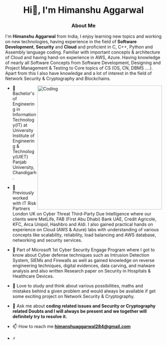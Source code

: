 <h1 align="center">Hi👋, I'm Himanshu Aggarwal</h1>
<h3 align="center">About Me </h3>

I'm **Himanshu Aggarwal** from India, I enjoy learning new topics and working on new technologies, having experience in the field of **Software Development**, **Security** and **Cloud** and proficient in C, C++, Python and Assembly language coding. 
Familiar with important concepts & architecture of Cloud and having hand-on experience in AWS, Azure. Having knowledge of nearly all Software Concepts from Software Development, Designing and Project Management & Testing to Core topics of CS (OS, CN, DBMS ....). Apart from this I also have knowledge and a lot of interest in the field of Network Security & Cryptography and Blockchains. 

<img align="right" alt="Coding" width="400" src="https://camo.githubusercontent.com/89233231dc8ba3dc5af6b979e9e3985ee8b9b70622d2ce686fc46c4a6706ea20/68747470733a2f2f6d69726f2e6d656469756d2e636f6d2f6d61782f313237322f312a5a53566d57476363317765454e6230536861775778772e676966">

- 📝 Bachelor's of Engineering in Information Technology(IT) at University Institute of Engineering & Technology(UIET) Panjab University, Chandigarh.
  
- 🔭 Previously worked with IT Risk Partners London UK on Cyber Threat Third-Party Due Intelligence where our clients were MetLife, FAB (First Abu Dhabi) Bank UAE, Credit Agricole, KFC, Arca Unipol, Hashbro and Aldi. I also gained practical hands on experience on Cloud (AWS & Azure) labs with understanding of various concepts like scalability, reliability, load balancing and AWS database, networking and security services.

- 🌱 Part of Microsoft 1st Cyber Security Engage Program where I got to know about Cyber defense techniques such as Intrusion Detection System, SIEMs and Firewalls as well as gained knowledge on reverse engineering techniques, digital evidences, data carving, and malware analysis and also written Research paper on Security in Hospitals & Healthcare Devices.

- 👯 Love to study and think about various possibilities, maths and mistakes behind a given problem and would always be available if get some exciting project on Network Security & Cryptography.

- 💬 Ask me about **coding related issues and Security or Cryptography related Doubts and I will always be present and we together will definitely try to resolve it.**

- 📫 How to reach me **himanshuaggarwal284@gmail.com**

- ⚡ 


